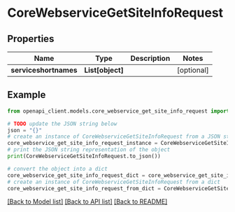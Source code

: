 # CoreWebserviceGetSiteInfoRequest


## Properties

Name | Type | Description | Notes
------------ | ------------- | ------------- | -------------
**serviceshortnames** | **List[object]** |  | [optional] 

## Example

```python
from openapi_client.models.core_webservice_get_site_info_request import CoreWebserviceGetSiteInfoRequest

# TODO update the JSON string below
json = "{}"
# create an instance of CoreWebserviceGetSiteInfoRequest from a JSON string
core_webservice_get_site_info_request_instance = CoreWebserviceGetSiteInfoRequest.from_json(json)
# print the JSON string representation of the object
print(CoreWebserviceGetSiteInfoRequest.to_json())

# convert the object into a dict
core_webservice_get_site_info_request_dict = core_webservice_get_site_info_request_instance.to_dict()
# create an instance of CoreWebserviceGetSiteInfoRequest from a dict
core_webservice_get_site_info_request_from_dict = CoreWebserviceGetSiteInfoRequest.from_dict(core_webservice_get_site_info_request_dict)
```
[[Back to Model list]](../README.md#documentation-for-models) [[Back to API list]](../README.md#documentation-for-api-endpoints) [[Back to README]](../README.md)


